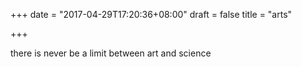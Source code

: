 +++
date = "2017-04-29T17:20:36+08:00"
draft = false
title = "arts"

+++

there is never be a limit between art and science